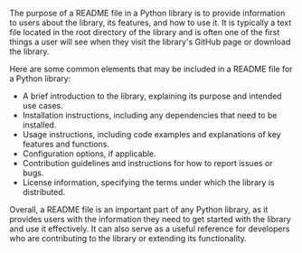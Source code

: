 The purpose of a README file in a Python library is to provide information to users about the library, its features, and how to use it. It is typically a text file located in the root directory of the library and is often one of the first things a user will see when they visit the library's GitHub page or download the library.

Here are some common elements that may be included in a README file for a Python library:

- A brief introduction to the library, explaining its purpose and intended use cases.
- Installation instructions, including any dependencies that need to be installed.
- Usage instructions, including code examples and explanations of key features and functions.
- Configuration options, if applicable.
- Contribution guidelines and instructions for how to report issues or bugs.
- License information, specifying the terms under which the library is distributed.

Overall, a README file is an important part of any Python library, as it provides users with the information they need to get started with the library and use it effectively. It can also serve as a useful reference for developers who are contributing to the library or extending its functionality.
